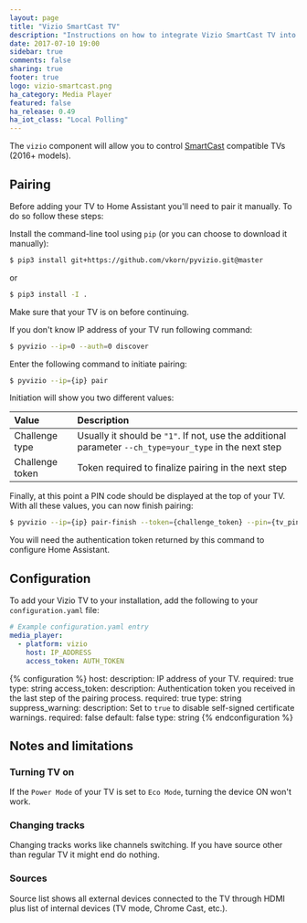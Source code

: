 ```yaml
---
layout: page
title: "Vizio SmartCast TV"
description: "Instructions on how to integrate Vizio SmartCast TV into Home Assistant."
date: 2017-07-10 19:00
sidebar: true
comments: false
sharing: true
footer: true
logo: vizio-smartcast.png
ha_category: Media Player
featured: false
ha_release: 0.49
ha_iot_class: "Local Polling"
---
```


The `vizio` component will allow you to control [SmartCast](https://www.vizio.com/smartcast-app) compatible TVs (2016+ models).

## Pairing

Before adding your TV to Home Assistant you'll need to pair it manually. To do so follow these steps:

Install the command-line tool using `pip` (or you can choose to download it manually):

```bash
$ pip3 install git+https://github.com/vkorn/pyvizio.git@master
```

or

```bash
$ pip3 install -I .
```

Make sure that your TV is on before continuing.

If you don't know IP address of your TV run following command:

```bash
$ pyvizio --ip=0 --auth=0 discover
```

Enter the following command to initiate pairing:

```bash
$ pyvizio --ip={ip} pair
```

Initiation will show you two different values:

| Value           | Description          |
|:----------------|:---------------------|
| Challenge type  | Usually it should be `"1"`. If not, use the additional parameter `--ch_type=your_type` in the next step |
| Challenge token | Token required to finalize pairing in the next step |

Finally, at this point a PIN code should be displayed at the top of your TV. With all these values, you can now finish pairing:

```bash
$ pyvizio --ip={ip} pair-finish --token={challenge_token} --pin={tv_pin}
```

You will need the authentication token returned by this command to configure Home Assistant.

## Configuration

To add your Vizio TV to your installation, add the following to your `configuration.yaml` file:

```yaml
# Example configuration.yaml entry
media_player:
  - platform: vizio
    host: IP_ADDRESS
    access_token: AUTH_TOKEN
```

{% configuration %}
host:
  description: IP address of your TV.
  required: true
  type: string
access_token:
  description: Authentication token you received in the last step of the pairing process.
  required: true
  type: string
suppress_warning:
  description: Set to `true` to disable self-signed certificate warnings.
  required: false
  default: false
  type: string
{% endconfiguration %}


## Notes and limitations

### Turning TV on

If the `Power Mode` of your TV is set to `Eco Mode`, turning the device ON won't work.

### Changing tracks

Changing tracks works like channels switching. If you have source other than regular TV it might end do nothing.

### Sources

Source list shows all external devices connected to the TV through HDMI plus list of internal devices (TV mode, Chrome Cast, etc.).
